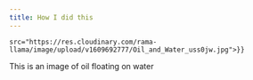 ```yaml
---
title: How I did this
---
```



  
 
    src="https://res.cloudinary.com/rama-llama/image/upload/v1609692777/Oil_and_Water_uss0jw.jpg">}}
  


<p> This is an image of oil floating on water </p>
